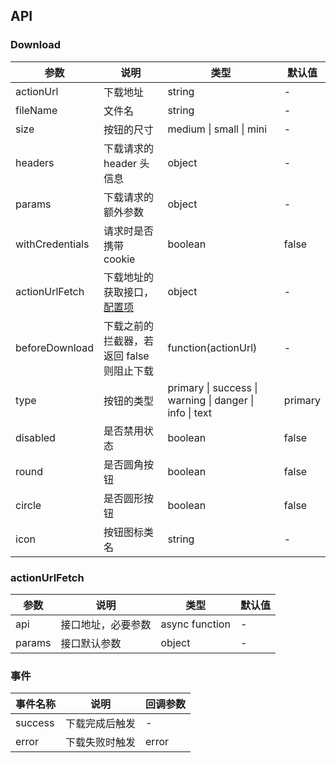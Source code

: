 ## API

### Download

| 参数            | 说明                                          | 类型                                                    | 默认值  |
| --------------- | --------------------------------------------- | ------------------------------------------------------- | ------- |
| actionUrl       | 下载地址                                      | string                                                  | -       |
| fileName        | 文件名                                        | string                                                  | -       |
| size            | 按钮的尺寸                                    | medium \| small \| mini                                 | -       |
| headers         | 下载请求的 header 头信息                      | object                                                  | -       |
| params          | 下载请求的额外参数                            | object                                                  | -       |
| withCredentials | 请求时是否携带 cookie                         | boolean                                                 | false   |
| actionUrlFetch  | 下载地址的获取接口，[配置项](#actionUrlFetch) | object                                                  | -       |
| beforeDownload  | 下载之前的拦截器，若返回 false 则阻止下载     | function(actionUrl)                                     | -       |
| type            | 按钮的类型                                    | primary \| success \| warning \| danger \| info \| text | primary |
| disabled        | 是否禁用状态                                  | boolean                                                 | false   |
| round           | 是否圆角按钮                                  | boolean                                                 | false   |
| circle          | 是否圆形按钮                                  | boolean                                                 | false   |
| icon            | 按钮图标类名                                  | string                                                  | -       |

### actionUrlFetch

| 参数   | 说明               | 类型           | 默认值 |
| ------ | ------------------ | -------------- | ------ |
| api    | 接口地址，必要参数 | async function | -      |
| params | 接口默认参数       | object         | -      |

### 事件

| 事件名称 | 说明           | 回调参数 |
| -------- | -------------- | -------- |
| success  | 下载完成后触发 | -        |
| error    | 下载失败时触发 | error    |
